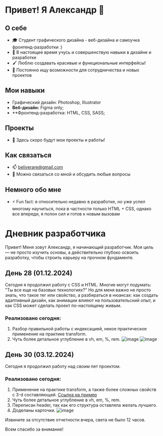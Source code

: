 # Привет! Я Александр 👋

## О себе
- 🎓 Студент графического дизайна - веб-дизайна и самоучка фронтенд-разработки :)
- 🌱 В настоящее время учусь и совершенствую навыки в дизайне и разработке
- 🖌️ Люблю создавать красивые и функциональные интерфейсы!
- 🚀 Постоянно ищу возможности для сотрудничества и новых проектов

## Мои навыки
- Графический дизайн: Photoshop, Illustrator
- **Веб-дизайн:** Figma only;
- **Фронтенд-разработка: HTML, CSS, SASS;

## Проекты
- 📁 Здесь скоро будут мои проекты и работы!

## Как связаться
- 📫 beliverare@gmail.com
- 💬 Можно связаться со мной и обсудить любые вопросы

## Немного обо мне
- ⚡ Fun fact: я относительно недавно в разработке, но уже успел многому научиться, пока в частности только HTML + CSS, однако все впереди, я полон сил и готов к новым вызовам



# Дневник разработчика

Привет! Меня зовут Александр, я начинающий разработчик. Моя цель — не просто изучить основы, а действительно глубоко освоить разработку, чтобы строить карьеру на прочном фундаменте.

## День 28 (01.12.2024)

Сегодня я продолжил работу с CSS и HTML. Многие могут подумать: "Ты все еще на базовых технологиях?" Но для меня важно не просто знать, что такое тег или свойство, а разбираться в нюансах: как создать адаптивный дизайн, как анимации влияют на пользовательский опыт, и как CSS может сделать проект по-настоящему живым.

### Реализовано сегодня:
1. Разбор правильной работы с индексацией, некое практическое применение на практике transform.
2. Чуть более детальное углубление в vh, em, %, rem.
![image](https://github.com/user-attachments/assets/03f29d75-1ac2-4715-a683-3f046e5dd09e)
![image](https://github.com/user-attachments/assets/7f345e4a-a000-44da-b68a-4078f09d1e8c)



## День 30 (03.12.2024)

Сегодня я продолжил работу над своим пет проектом.

### Реализовано сегодня:
1. Применение на практике transform, а также более сложных свойств с 3-d составляющей.
   [Ссылка на пример](https://youtu.be/5tLC3vRAcsY)
2. Чуть более детальное углубление в vh, em, %, rem.
3. Переписан header, так как его структура оставляла желать лучшего.
4. Доделаны карточки.
![image](https://github.com/user-attachments/assets/b9cd76bc-c88b-494b-8b93-2e67b280de94)


Извините за отсутствие отчетности вчера, света не было 12 часов.

Всем спасибо за внимание!
